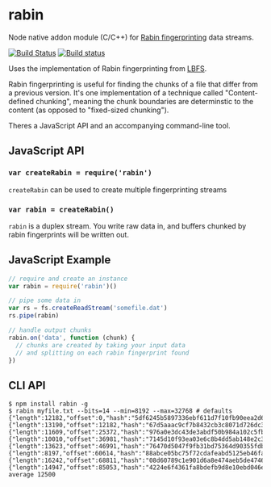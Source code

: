 # rabin

Node native addon module (C/C++) for [Rabin fingerprinting](https://en.wikipedia.org/wiki/Rabin_fingerprint) data streams.

[![Build Status](https://travis-ci.org/datproject/rabin.svg?branch=master)](https://travis-ci.org/datproject/rabin)
[![Build status](https://ci.appveyor.com/api/projects/status/u00ajj4hu7oy9cwv/branch/master?svg=true)](https://ci.appveyor.com/project/maxogden/rabin/branch/master)

Uses the implementation of Rabin fingerprinting from [LBFS](https://github.com/fd0/lbfs/tree/bdf4f17d23b68536e7805c88e269026c74c32d59/liblbfs).

Rabin fingerprinting is useful for finding the chunks of a file that differ from a previous version. It's one implementation of a technique called "Content-defined chunking", meaning the chunk boundaries are determinstic to the content (as opposed to "fixed-sized chunking").

Theres a JavaScript API and an accompanying command-line tool.

## JavaScript API

### `var createRabin = require('rabin')`

`createRabin` can be used to create multiple fingerprinting streams

### `var rabin = createRabin()`

`rabin` is a duplex stream. You write raw data in, and buffers chunked by rabin fingerprints will be written out.

## JavaScript Example

```js
// require and create an instance
var rabin = require('rabin')()

// pipe some data in
var rs = fs.createReadStream('somefile.dat')
rs.pipe(rabin)

// handle output chunks
rabin.on('data', function (chunk) {
  // chunks are created by taking your input data
  // and splitting on each rabin fingerprint found
})
```

## CLI API

```
$ npm install rabin -g
$ rabin myfile.txt --bits=14 --min=8192 --max=32768 # defaults
{"length":12182,"offset":0,"hash":"5df6245b5897336ebf611d7f10fb90eea2d63c5b9ec9ad76dfb1ac72b8249dcb"}
{"length":13190,"offset":12182,"hash":"67d5aaac9cf7b8432cb3c8071d726dc38f1138957c30719f8b166116a90950a1"}
{"length":11609,"offset":25372,"hash":"976a0e3dc43de3abdf50b984a102c5fb7c2550e3dc5e44e4a8f7d4241276683b"}
{"length":10010,"offset":36981,"hash":"7145d10f93ea03e6c8b4dd5ab148e2c3c08f9c71bf71c7559dffdfcef48112c1"}
{"length":13623,"offset":46991,"hash":"76470d5047f9fb31bd75364d90355fdbf913aaa1df934251f43c894f01381f1b"}
{"length":8197,"offset":60614,"hash":"88abce05bc75f72cdafeabd5125eb46fa8f73eab2d75a29076aeb3f99ef35548"}
{"length":16242,"offset":68811,"hash":"08d60789c1e901d6a8e474aeb5de4746af1648e7f3a4ac7a3dba87d9e73fca56"}
{"length":14947,"offset":85053,"hash":"4224e6f4361fa8bdefb9d8e10ebd046e2869af2c44ea7e84c7efaeedd5423b30"}
average 12500
```

